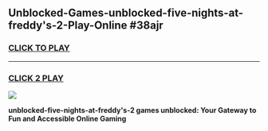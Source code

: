 
## Unblocked-Games-unblocked-five-nights-at-freddy's-2-Play-Online #38ajr
<h3>
<a href="https://news.freeplayer.one?title=unblocked-five-nights-at-freddy's-2&ref=3">CLICK TO PLAY</a></h3>
<hr>

<h3>
<a href="https://news.freeplayer.one?title=unblocked-five-nights-at-freddy's-2&ref=3">CLICK 2 PLAY</a>
  
</h3>

<a href="https://news.freeplayer.one?title=unblocked-five-nights-at-freddy's-2&ref=3"><img src="https://clearcache.store/games.png"></a>


**unblocked-five-nights-at-freddy's-2 games unblocked: Your Gateway to Fun and Accessible Online Gaming**
